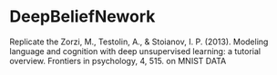 # DeepBeliefNework
Replicate the Zorzi, M., Testolin, A., &amp; Stoianov, I. P. (2013). Modeling language and cognition with deep unsupervised learning: a tutorial overview. Frontiers in psychology, 4, 515. on MNIST DATA
